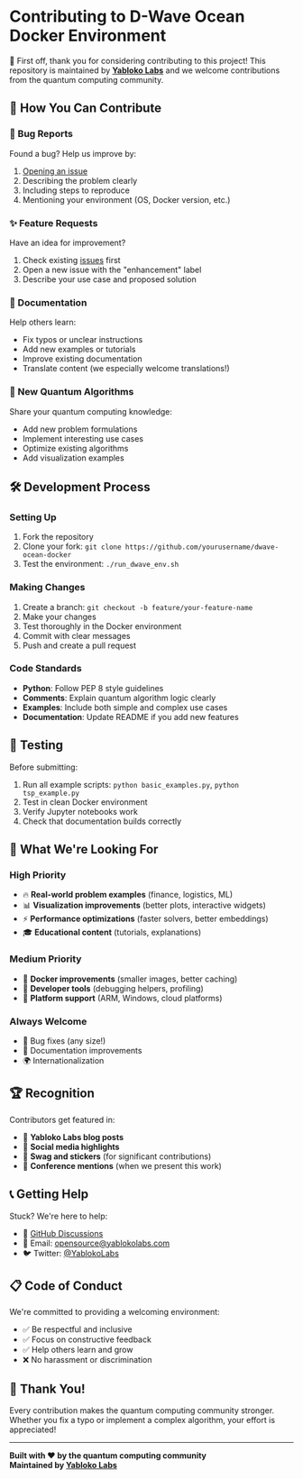 # Contributing to D-Wave Ocean Docker Environment

🎉 First off, thank you for considering contributing to this project! This repository is maintained by **[Yabloko Labs](https://yablokolabs.com)** and we welcome contributions from the quantum computing community.

## 🚀 How You Can Contribute

### 🐛 Bug Reports
Found a bug? Help us improve by:
1. [Opening an issue](https://github.com/yablokolabs/dwave-ocean-docker/issues/new)
2. Describing the problem clearly
3. Including steps to reproduce
4. Mentioning your environment (OS, Docker version, etc.)

### ✨ Feature Requests
Have an idea for improvement?
1. Check existing [issues](https://github.com/yablokolabs/dwave-ocean-docker/issues) first
2. Open a new issue with the "enhancement" label
3. Describe your use case and proposed solution

### 📝 Documentation
Help others learn:
- Fix typos or unclear instructions
- Add new examples or tutorials
- Improve existing documentation
- Translate content (we especially welcome translations!)

### 🔬 New Quantum Algorithms
Share your quantum computing knowledge:
- Add new problem formulations
- Implement interesting use cases
- Optimize existing algorithms
- Add visualization examples

## 🛠 Development Process

### Setting Up
1. Fork the repository
2. Clone your fork: `git clone https://github.com/yourusername/dwave-ocean-docker`
3. Test the environment: `./run_dwave_env.sh`

### Making Changes
1. Create a branch: `git checkout -b feature/your-feature-name`
2. Make your changes
3. Test thoroughly in the Docker environment
4. Commit with clear messages
5. Push and create a pull request

### Code Standards
- **Python**: Follow PEP 8 style guidelines
- **Comments**: Explain quantum algorithm logic clearly
- **Examples**: Include both simple and complex use cases
- **Documentation**: Update README if you add new features

## 🧪 Testing
Before submitting:
1. Run all example scripts: `python basic_examples.py`, `python tsp_example.py`
2. Test in clean Docker environment
3. Verify Jupyter notebooks work
4. Check that documentation builds correctly

## 🎯 What We're Looking For

### High Priority
- 🔥 **Real-world problem examples** (finance, logistics, ML)
- 📊 **Visualization improvements** (better plots, interactive widgets)
- ⚡ **Performance optimizations** (faster solvers, better embeddings)
- 🎓 **Educational content** (tutorials, explanations)

### Medium Priority
- 🐳 **Docker improvements** (smaller images, better caching)
- 🔧 **Developer tools** (debugging helpers, profiling)
- 📱 **Platform support** (ARM, Windows, cloud platforms)

### Always Welcome
- 🐛 Bug fixes (any size!)
- 📝 Documentation improvements
- 🌍 Internationalization

## 🏆 Recognition

Contributors get featured in:
- 📰 **Yabloko Labs blog posts**
- 📢 **Social media highlights** 
- 🎁 **Swag and stickers** (for significant contributions)
- 🎪 **Conference mentions** (when we present this work)

## 📞 Getting Help

Stuck? We're here to help:
- 💬 [GitHub Discussions](https://github.com/yablokolabs/dwave-ocean-docker/discussions)
- 📧 Email: opensource@yablokolabs.com
- 🐦 Twitter: [@YablokoLabs](https://twitter.com/YablokoLabs)

## 📋 Code of Conduct

We're committed to providing a welcoming environment:
- ✅ Be respectful and inclusive
- ✅ Focus on constructive feedback
- ✅ Help others learn and grow
- ❌ No harassment or discrimination

## 🎉 Thank You!

Every contribution makes the quantum computing community stronger. Whether you fix a typo or implement a complex algorithm, your effort is appreciated!

---

**Built with ❤️ by the quantum computing community**  
**Maintained by [Yabloko Labs](https://yablokolabs.com)**